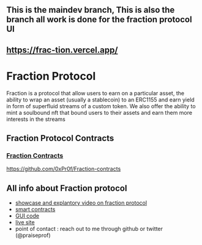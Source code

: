 ## This is the maindev branch, This is also the branch all work is done for the fraction protocol UI 

## https://frac-tion.vercel.app/

<!-- ## [The MainDev branch](https://github.com/0xPr0f/Fraction-interface/tree/maindev) -->

# Fraction Protocol
Fraction is a protocol that allow users to earn on a particular asset, the ability to wrap an asset (usually a stablecoin) to an ERC1155 and earn yield in form of superfluid streams of a custom token.
We also offer the ability to mint a soulbound nft that bound users to their assets and earn them more interests in the streams

## Fraction Protocol Contracts

### [Fraction Contracts](https://github.com/0xPr0f/Fraction-contracts)
https://github.com/0xPr0f/Fraction-contracts
<!--
# [Submission page](https://showcase.ethglobal.com/hackmoney2022/fraction-fqvbu)
-->
<!--
---
## sample branch of the fraction protocol

### https://fractionapp.vercel.app

---

## development branch of the fraction protocol

### https://fractiondev.netlify.app
-->

## All info about Fraction protocol

* [showcase and explantory video on fraction protocol](https://showcase.ethglobal.com/hackmoney2022/fraction-fqvbu)
* [smart contracts](https://github.com/0xPr0f/Fraction-contracts)
* [GUI code](https://github.com/0xPr0f/Fraction-interface/tree/maindev)
* [live site](https://frac-tion.vercel.app/)
* point of contact : reach out to me through github or twitter (@praiseprof)
